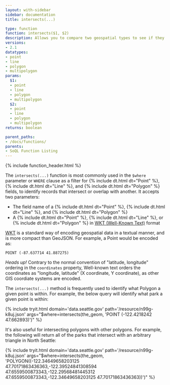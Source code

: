 ```yaml
---
layout: with-sidebar
sidebar: documentation
title: intersects(...)

type: function
function: intersects($1, $2)
description: Allows you to compare two geospatial types to see if they intersect or overlap each other
versions:
- 2.1
datatypes:
- point
- line
- polygon
- multipolygon
params:
  $1:
  - point
  - line
  - polygon
  - multipolygon
  $2:
  - point
  - line
  - polygon
  - multipolygon
returns: boolean

parent_paths: 
- /docs/functions/
parents: 
- SoQL Function Listing 
---
```


{% include function_header.html %}

The `intersects(...)` function is most commonly used in the `$where` parameter or `WHERE` clause as a filter for {% include dt.html dt="Point" %}, {% include dt.html dt="Line" %}, and {% include dt.html dt="Polygon" %} fields, to identify records that intersect or overlap with another. It accepts two parameters:

- The field name of a {% include dt.html dt="Point" %}, {% include dt.html dt="Line" %}, and {% include dt.html dt="Polygon" %}
- A {% include dt.html dt="Point" %}, {% include dt.html dt="Line" %}, or {% include dt.html dt="Polygon" %} in [WKT (Well-Known Text)](https://en.wikipedia.org/wiki/Well-known_text) format

[WKT](https://en.wikipedia.org/wiki/Well-known_text) is a standard way of encoding geospatial data in a textual manner, and is more compact than GeoJSON. For example, a Point would be encoded as:

    POINT (-87.637714 41.887275)
    
<div class="alert alert-info">
  <p><em>Heads up!</em> Contrary to the normal convention of "latitude, longitude" ordering in the <code>coordinates</code> property, Well-known text orders the coordinates as "longitude, latitude" (X coordinate, Y coordinate), as other GIS coordiate systems are encoded.</p>
</div>

The `intersects(...)` method is frequently used to identify what Polygon a given point is within. For example, the below query will identify what park a given point is within:

{% include tryit.html domain='data.seattle.gov' path='/resource/n99g-k8uj.json' args="$where=intersects(the_geom, 'POINT (-122.4218242 47.662893)')" %}

It's also useful for intersecting polygons with other polygons. For example, the following will return all of the parks that intersect with an arbitrary triangle in North Seattle:

{% include tryit.html domain='data.seattle.gov' path='/resource/n99g-k8uj.json' args="$where=intersects(the_geom, 'POLYGON((-122.34649658203125 47.70171863436363,-122.39524841308594 47.6559500873343,-122.29568481445312 47.6559500873343,-122.34649658203125 47.70171863436363))')" %}
